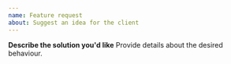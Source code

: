 ```yaml
---
name: Feature request
about: Suggest an idea for the client
---
```


**Describe the solution you'd like**
Provide details about the desired behaviour.
